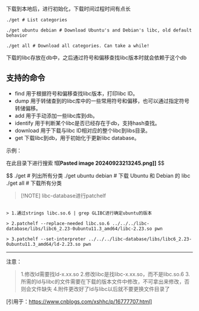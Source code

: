 下载到本地后，进行初始化，下载时间过程时间有点长


```
./get # List categories

./get ubuntu debian # Download Ubuntu's and Debian's libc, old default behavior

./get all # Download all categories. Can take a while!
```


下载的libc存放在db中，之后通过符号和偏移查找libc版本时就会依赖于这个db

## 支持的命令

- find 用于根据符号和偏移查找libc版本，打印libc ID。
- dump 用于转储查到的libc库中的一些常用符号和偏移，也可以通过指定符号转储偏移。
- add 用于手动添加一些libc库到db。
- identify 用于判断某个libc是否已经存在于db，支持hash查找。
- download 用于下载与libc ID相对应的整个libc到libs目录。
- get 下载libc到db，用于初始化于更新libc database。

示例：

在此目录下进行搜索
**![[Pasted image 20240923213245.png]]**
$$

$$
./get # 列出所有分类
./get ubuntu debian # 下载 Ubuntu 和 Debian 的 libc
./get all # 下载所有分类


> [!NOTE] libc-database进行patchelf

```

> 1.通过strings libc.so.6 | grep GLIBC进行确定ubuntu的版本

> 2.patchelf --replace-needed libc.so.6 ../../../libc-database/libs/libc6_2.23-0ubuntu11.3_amd64/libc-2.23.so pwn

> 3.patchelf --set-interpreter ../../../libc-database/libs/libc6_2.23-0ubuntu11.3_amd64/ld-2.23.so pwn
```

---
注意：
>
>1.修改ld需要找ld-x.xx.so
>2.修改libc是找libc-x.xx.so，而不是libc.so.6
>3.所需的ld与libc的文件需要在下载的版本文件中修改，不可拿出来修改，否则会文件缺失
>4.附件更改好了ld与libc以后就不要更换文件目录了

[引用于：https://www.cnblogs.com/xshhc/p/16777707.html]